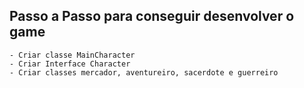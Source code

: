 ## Passo a Passo para conseguir desenvolver o game

    - Criar classe MainCharacter
    - Criar Interface Character
    - Criar classes mercador, aventureiro, sacerdote e guerreiro